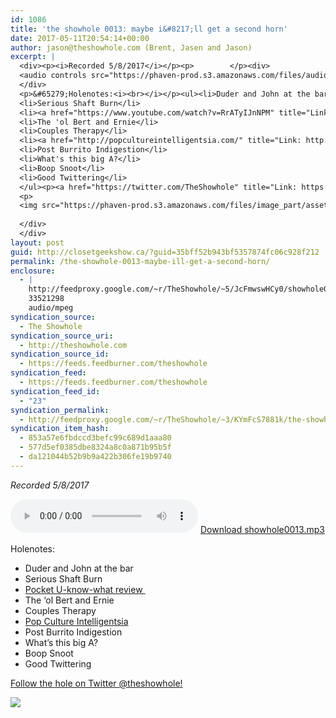 ```yaml
---
id: 1086
title: 'the showhole 0013: maybe i&#8217;ll get a second horn'
date: 2017-05-11T20:54:14+00:00
author: jason@theshowhole.com (Brent, Jasen and Jason)
excerpt: |
  <div><p><i>Recorded 5/8/2017</i></p><p>        </p><div>
  <audio controls src="https://phaven-prod.s3.amazonaws.com/files/audio_part/asset/1875080/VFZyMbu9rCbfAs1XtN0fLthq0E8/showhole0013.mp3"></audio><a href="https://phaven-prod.s3.amazonaws.com/files/audio_part/asset/1875080/VFZyMbu9rCbfAs1XtN0fLthq0E8/showhole0013.mp3">Download showhole0013.mp3</a>
  </div>
  <p>&#65279;Holenotes:<i><br></i></p><ul><li>Duder and John at the bar</li>
  <li>Serious Shaft Burn</li>
  <li><a href="https://www.youtube.com/watch?v=RrATyIJnNPM" title="Link: https://www.youtube.com/watch?v=RrATyIJnNPM">Pocket U-know-what review&nbsp;</a></li>
  <li>The 'ol Bert and Ernie</li>
  <li>Couples Therapy</li>
  <li><a href="http://popcultureintelligentsia.com/" title="Link: http://popcultureintelligentsia.com/">Pop Culture Intelligentsia</a></li>
  <li>Post Burrito Indigestion</li>
  <li>What's this big A?</li>
  <li>Boop Snoot</li>
  <li>Good Twittering</li>
  </ul><p><a href="https://twitter.com/TheShowhole" title="Link: https://twitter.com/TheShowhole">Follow the hole on Twitter @theshowhole!</a></p><p>        </p><div>
  <p>
  <img src="https://phaven-prod.s3.amazonaws.com/files/image_part/asset/1875081/K4g9wJhhI20a9EipI9hQNhmDOVc/medium_showholesanta.JPG"></p>
  
  </div>
  </div>
layout: post
guid: http://closetgeekshow.ca/?guid=35bff52b943bf5357874fc06c928f212
permalink: /the-showhole-0013-maybe-ill-get-a-second-horn/
enclosure:
  - |
    http://feedproxy.google.com/~r/TheShowhole/~5/JcFmwswHCy0/showhole0013.mp3
    33521298
    audio/mpeg
syndication_source:
  - The Showhole
syndication_source_uri:
  - http://theshowhole.com
syndication_source_id:
  - https://feeds.feedburner.com/theshowhole
syndication_feed:
  - https://feeds.feedburner.com/theshowhole
syndication_feed_id:
  - "23"
syndication_permalink:
  - http://feedproxy.google.com/~r/TheShowhole/~3/KYmFcS7881k/the-showhole-0013-maybe-ill-get-a-second-horn
syndication_item_hash:
  - 853a57e6fbdccd3befc99c689d1aaa80
  - 577d5ef0385dbe8324a8c0a871b95b5f
  - da121044b52b9b9a422b306fe19b9740
---
```

<div class="posthaven-post-body">
  <p>
    <i>Recorded 5/8/2017</i>
  </p>
  
  <p>
    <div class="posthaven-file posthaven-file-audio posthaven-file-state-processed" id="posthaven_audio_1875080" >
      <audio controls src="https://phaven-prod.s3.amazonaws.com/files/audio_part/asset/1875080/VFZyMbu9rCbfAs1XtN0fLthq0E8/showhole0013.mp3" type="audio/mpeg"></audio> <a class="posthaven-file-download" download href="https://phaven-prod.s3.amazonaws.com/files/audio_part/asset/1875080/VFZyMbu9rCbfAs1XtN0fLthq0E8/showhole0013.mp3">Download showhole0013.mp3</a>
    </div>
  </p>
  
  <p>
    ﻿Holenotes:<i><br /></i>
  </p>
  
  <ul>
    <li>
      Duder and John at the bar
    </li>
    <li>
      Serious Shaft Burn
    </li>
    <li>
      <a href="https://www.youtube.com/watch?v=RrATyIJnNPM" title="Link: https://www.youtube.com/watch?v=RrATyIJnNPM">Pocket U-know-what review </a>
    </li>
    <li>
      The &#8216;ol Bert and Ernie
    </li>
    <li>
      Couples Therapy
    </li>
    <li>
      <a href="http://popcultureintelligentsia.com/" title="Link: http://popcultureintelligentsia.com/">Pop Culture Intelligentsia</a>
    </li>
    <li>
      Post Burrito Indigestion
    </li>
    <li>
      What&#8217;s this big A?
    </li>
    <li>
      Boop Snoot
    </li>
    <li>
      Good Twittering
    </li>
  </ul>
  
  <p>
    <a href="https://twitter.com/TheShowhole" title="Link: https://twitter.com/TheShowhole">Follow the hole on Twitter @theshowhole!</a>
  </p>
  
  <div class="posthaven-gallery" id="posthaven_gallery[1162292]">
    <p class="posthaven-file posthaven-file-image posthaven-file-state-processed">
      <img class="posthaven-gallery-image" src="https://phaven-prod.s3.amazonaws.com/files/image_part/asset/1875081/K4g9wJhhI20a9EipI9hQNhmDOVc/medium_showholesanta.JPG" data-posthaven-state='processed'
data-medium-src='https://phaven-prod.s3.amazonaws.com/files/image_part/asset/1875081/K4g9wJhhI20a9EipI9hQNhmDOVc/medium_showholesanta.JPG'
data-medium-width='558'
data-medium-height='500'
data-large-src='https://phaven-prod.s3.amazonaws.com/files/image_part/asset/1875081/K4g9wJhhI20a9EipI9hQNhmDOVc/large_showholesanta.JPG'
data-large-width='558'
data-large-height='500'
data-thumb-src='https://phaven-prod.s3.amazonaws.com/files/image_part/asset/1875081/K4g9wJhhI20a9EipI9hQNhmDOVc/thumb_showholesanta.JPG'
data-thumb-width='200'
data-thumb-height='200'
data-xlarge-src='https://phaven-prod.s3.amazonaws.com/files/image_part/asset/1875081/K4g9wJhhI20a9EipI9hQNhmDOVc/xlarge_showholesanta.JPG'
data-xlarge-width='558'
data-xlarge-height='500'
data-orig-src='https://phaven-prod.s3.amazonaws.com/files/image_part/asset/1875081/K4g9wJhhI20a9EipI9hQNhmDOVc/showholesanta.JPG'
data-orig-width='558'
data-orig-height='500'
data-posthaven-id='1875081' />
    </p></p>
  </div></p>
</div>